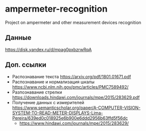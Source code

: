 # ampermeter-recognition
Project on ampermeter and other measurement devices recognition

## Данные

https://disk.yandex.ru/d/mpag0pxbzrwRqA

## Доп. ссылки

- Распознавание текста https://arxiv.org/pdf/1801.01671.pdf
- Распознавание и нормализация шкалы https://www.ncbi.nlm.nih.gov/pmc/articles/PMC7589492/
- Разпознавание стрелки https://downloads.hindawi.com/journals/mpe/2015/283629.pdf
- Получение данных с измерителей https://www.semanticscholar.org/paper/A-COMPUTER-VISION-SYSTEM-TO-READ-METER-DISPLAYS-Lima-Pereira/639ed0c018925e6b900e6ddd2956b63ffd5f56dc
  - https://www.hindawi.com/journals/mpe/2015/283629/  
